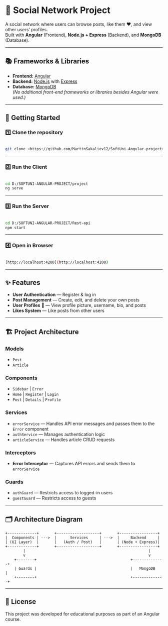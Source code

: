 # 📱 Social Network Project

A social network where users can browse posts, like them ❤️, and view other users’ profiles.  
Built with **Angular** (Frontend), **Node.js + Express** (Backend), and **MongoDB** (Database).

---

## 📚 Frameworks & Libraries
- **Frontend:** [Angular](https://angular.io/)
- **Backend:** [Node.js](https://nodejs.org/) with [Express](https://expressjs.com/)
- **Database:** [MongoDB](https://www.mongodb.com/)  
*(No additional front-end frameworks or libraries besides Angular were used.)*

---

## 🚀 Getting Started

### 1️⃣ Clone the repository

```bash

git clone <https://github.com/MartinSakaliev12/SoftUni-Angular-project>

```

---

### 2️⃣ Run the Client

```bash

cd D:/SOFTUNI-ANGULAR-PROJECT/project
ng serve

```

---

### 3️⃣ Run the Server

```bash

cd D:/SOFTUNI-ANGULAR-PROJECT/Rest-api
npm start

```

---

### 4️⃣ Open in Browser

```bash

[http://localhost:4200](http://localhost:4200)

```

---

## ✨ Features
- **User Authentication** — Register & log in
- **Post Management** — Create, edit, and delete your own posts
- **User Profiles** 📱 — View profile picture, username, bio, and posts
- **Likes System** — Like posts from other users


---

## 🏗 Project Architecture

### **Models**
- `Post`
- `Article`

### **Components**
- `Sidebar` | `Error`
- `Home` | `Register` | `Login`
- `Post` | `Details` | `Profile`

### **Services**
- `errorService` — Handles API error messages and passes them to the `Error` component
- `authService` — Manages authentication logic
- `articleService` — Handles article CRUD requests

### **Interceptors**
- **Error Interceptor** — Captures API errors and sends them to `errorService`

### **Guards**
- `authGuard` — Restricts access to logged-in users
- `guestGuard` — Restricts access to guests

---

## 🗂 Architecture Diagram

```
+-------------+       +-------------------+       +-----------------+
|  Components | --->  |      Services     | --->  |     Backend     |
| (UI Layer)  |       |   (Auth / Post)   |       | (Node + Express)|
+-------------+       +-------------------+       +-----------------+
        |                                                       |
        v                                                       v
    +--------+                                          +--------------+
    | Guards |                                          |   MongoDB    |
    +--------+                                          +--------------+
```

---

## 📄 License
This project was developed for educational purposes as part of an Angular course.